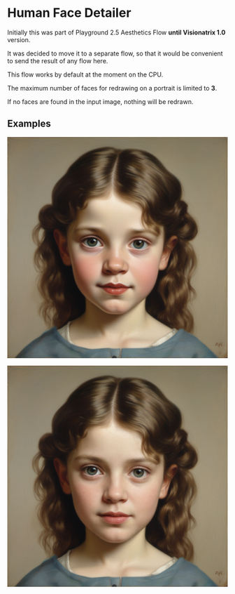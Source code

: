 # Human Face Detailer

Initially this was part of Playground 2.5 Aesthetics Flow **until Visionatrix 1.0** version.

It was decided to move it to a separate flow, so that it would be convenient to send the result of any flow here.

This flow works by default at the moment on the CPU.

The maximum number of faces for redrawing on a portrait is limited to **3**.

If no faces are found in the input image, nothing will be redrawn.

## Examples

![Image](../FlowsResults/HumanFaceDetailer_original_1.png)

![Image](../FlowsResults/HumanFaceDetailer_modified_1.png)
